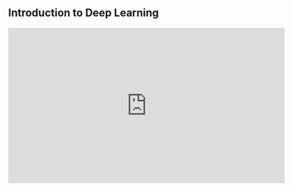 ## Introduction to Deep Learning

<iframe width="560" height="315" src="https://www.youtube.com/embed/midoO46O6Ks" frameborder="0" allow="accelerometer; autoplay; clipboard-write; encrypted-media; gyroscope; picture-in-picture" allowfullscreen></iframe>
